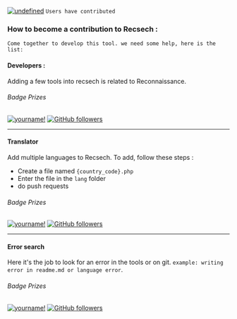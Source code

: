 [![undefined](https://img.shields.io/github/contributors/radenvodka/recsech.svg)](https://github.com/radenvodka/Recsech/graphs/contributors)  `Users have contributed`

### How to become a contribution to Recsech :

```Come together to develop this tool. we need some help, here is the list:```

#### Developers : 

Adding a few tools into recsech is related to Reconnaissance.

###### Badge Prizes 

[![yourname!](https://img.shields.io/badge/YourName-DEVELOPERS-blueviolet.svg)](#)
[![GitHub followers](https://img.shields.io/github/followers/radenvodka.svg?style=social&label=Follow&maxAge=2592000)](https://github.com/radenvodka?tab=followers) 

-----
#### Translator

Add multiple languages to Recsech.  To add, follow these steps :
- Create a file named `{country_code}.php`
- Enter the file in the `lang` folder
- do push requests

###### Badge Prizes 

[![yourname!](https://img.shields.io/badge/YourName-Translator-green.svg)](#)
[![GitHub followers](https://img.shields.io/github/followers/radenvodka.svg?style=social&label=Follow&maxAge=2592000)](https://github.com/radenvodka?tab=followers) 

-----
#### Error search

Here it's the job to look for an error in the tools or on git. `example: writing error in readme.md or language error`.

###### Badge Prizes 

[![yourname!](https://img.shields.io/badge/YourName-DEBUG%20CONTRIBUTION-blue.svg)](#)
[![GitHub followers](https://img.shields.io/github/followers/radenvodka.svg?style=social&label=Follow&maxAge=2592000)](https://github.com/radenvodka?tab=followers) 

